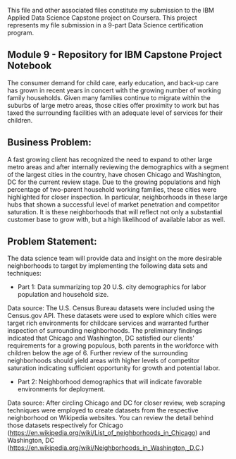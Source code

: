 
This file and other associated files constitute my submission to the IBM Applied Data Science Capstone project on Coursera.  This project represents my file submission in a 9-part Data Science certification program.  

## Module 9 - Repository for IBM Capstone Project Notebook 

The consumer demand for child care, early education, and back-up care has grown in recent years in concert with the growing number of working family households.  Given many families continue to migrate within the suburbs of large metro areas, those cities offer proximity to work but has taxed the surrounding facilities with an adequate level of services for their children.  

## Business Problem:

A fast growing client has recognized the need to expand to other large metro areas and after internally reviewing the demographics with a segment of the largest cities in the country, have chosen Chicago and Washington, DC for the current review stage.  Due to the growing populations and high percentage of two-parent household working families, these cities were highlighted for closer inspection.  In particular, neighborhoods in these large hubs that shown a successful level of market penetration and competitor saturation. It is these neighborhoods that will reflect not only a substantial customer base to grow with, but a high likelihood of available labor as well.  

## Problem Statement:

The data science team will provide data and insight on the more desirable neighborhoods to target by implementing the following data sets and techniques:

- Part 1:  Data summarizing top 20 U.S. city demographics for labor population and household size.

Data source: The U.S. Census Bureau datasets were included using the Census.gov API.  These datasets were used to explore which cities were target rich environments for childcare services and warranted further inspection of surrounding neighborhoods.  The preliminary findings indicated that Chicago and Washington, DC satisfied our clients' requirements for a growing populous, both parents in the workforce with children below the age of 6.  Further review of the surrounding neighborhoods should yield areas with higher levels of competitor saturation indicating sufficient opportunity for growth and potential labor. 

- Part 2:  Neighborhood demographics that will indicate favorable environments for deployment.

Data source: After circling Chicago and DC for closer review, web scraping techniques were employed to create datasets from the respective neighborhood on Wikipedia websites.   You can review the detail behind those datasets respectively for Chicago (https://en.wikipedia.org/wiki/List_of_neighborhoods_in_Chicago) and Washington, DC (https://en.wikipedia.org/wiki/Neighborhoods_in_Washington,_D.C.)


